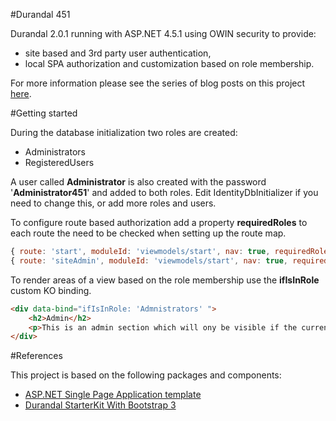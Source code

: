 ﻿#Durandal 451

Durandal 2.0.1 running with ASP.NET 4.5.1 using OWIN security to provide:

* site based and 3rd party user authentication,
* local SPA authorization and customization based on role membership.

For more information please see the series of blog posts on this project [here](http://netdevplus.wordpress.com/?s=Durandal+4.5.1).

#Getting started

During the database initialization two roles are created:

* Administrators
* RegisteredUsers

A user called **Administrator** is also created with the password '**Administrator451**' and added to both roles. Edit IdentityDbInitializer if you need to change this, or add more roles and users.

To configure route based authorization add a property  **requiredRoles** to each route the need to be checked when setting up the route map.

```javascript
{ route: 'start', moduleId: 'viewmodels/start', nav: true, requiredRoles: ['RegisteredUsers'] },
{ route: 'siteAdmin', moduleId: 'viewmodels/start', nav: true, requiredRoles: ['Administrators','PowerUsers'] }
```

To render areas of a view based on the role membership use the **ifIsInRole** custom KO binding.

```html
<div data-bind="ifIsInRole: 'Admnistrators' ">
    <h2>Admin</h2>
    <p>This is an admin section which will ony be visible if the current user is in the 'Admin' role.</p>
</div>
```

#References

This project is based on the following packages and components:

* [ASP.NET Single Page Application template](http://www.asp.net/single-page-application)
* [Durandal StarterKit With Bootstrap 3](https://www.nuget.org/packages/ProvenStyle.Durandal.StarterKit/0.0.10)
